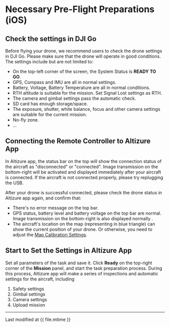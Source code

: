 # Necessary Pre-Flight Preparations (iOS)

## Check the settings in DJI Go

Before flying your drone, we recommend users to check the drone settings in DJI Go. Please make sure that the drone will operate in good conditions. The settings include but are not limited to:

* On the top-left corner of the screen, the System Status is **READY TO GO**.
* GPS, Compass and IMU are all in normal settings.
* Battery, Voltage, Battery Temperature are all in normal conditions.
* RTH altitude is suitable for the mission. Set Signal Lost settings as RTH.
* The camera and gimbal settings pass the automatic check.
* SD card has enough storage/space.
* The exposure, shutter, white balance, focus and other camera settings are suitable for the current mission.
* No-fly zone.
* ...

## Connecting the Remote Controller to Altizure App

In Altizure app, the status bar on the top will show the connection status of the aircraft as "disconnected" or "connected". Image transmission on the bottom-right will be activated and displayed immediately after your aircraft is connected. If the aircraft is not connected properly, please try replugging the USB.

After your drone is successful connected, please check the drone status in Altizure app again, and confirm that:

* There's no error message on the top bar.
* GPS status, battery level and battery voltage on the top bar are normal. Image transmission on the bottom-right is also displayed normally .
* The aircraft's location on the map (representing in blue triangle) can show the current position of your drone. Or otherwise, you need to adjust the [Map Calibration Settings](../prep/choose-basemap.md).

## Start to Set the Settings in Altizure App

Set all parameters of the task and save it. Click **Ready** on the top-right corner of the **Mission** panel, and start the task preparation process. During this process, Altizure app will make a series of inspections and automatic settings for the aircraft, including

1. Safety settings
2. Gimbal settings
3. Camera settings
4. Upload mission

---

Last modified at {{ file.mtime }}
